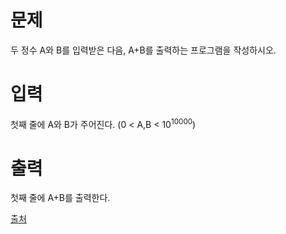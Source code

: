 # 문제

두 정수 A와 B를 입력받은 다음, A+B를 출력하는 프로그램을 작성하시오.

# 입력

첫째 줄에 A와 B가 주어진다. (0 < A,B < $10^{10000}$)

# 출력

첫째 줄에 A+B를 출력한다.

[출처](https://www.acmicpc.net/problem/10757)
